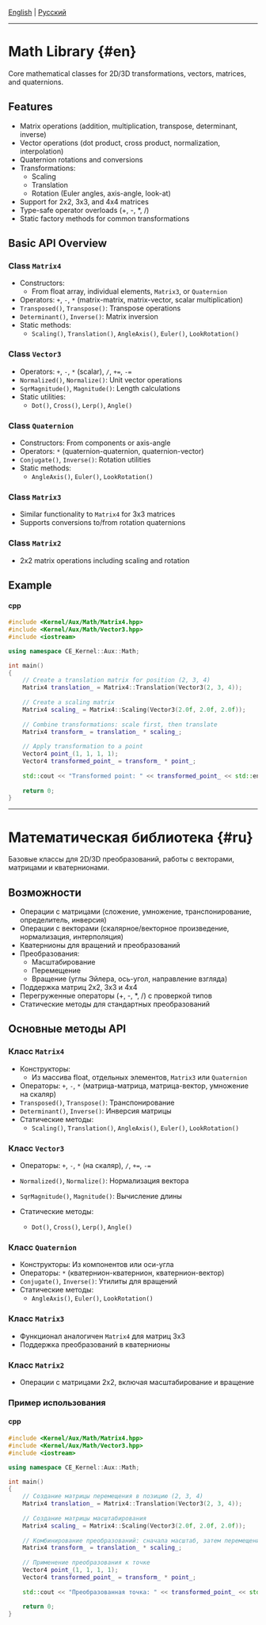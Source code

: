 [English](#en) | [Русский](#ru)

---
# Math Library {#en}

Core mathematical classes for 2D/3D transformations, vectors, matrices, and quaternions.

## Features 
- Matrix operations (addition, multiplication, transpose, determinant, inverse)
- Vector operations (dot product, cross product, normalization, interpolation)
- Quaternion rotations and conversions
- Transformations: 
    - Scaling 
    - Translation 
    - Rotation (Euler angles, axis-angle, look-at)
- Support for 2x2, 3x3, and 4x4 matrices
- Type-safe operator overloads (+, -, *, /)
- Static factory methods for common transformations

## Basic API Overview
### Class `Matrix4`
- Constructors: 
  - From float array, individual elements, `Matrix3`, or `Quaternion`
- Operators: `+`, `-`, `*` (matrix-matrix, matrix-vector, scalar multiplication)
- `Transposed()`, `Transpose()`: Transpose operations
- `Determinant()`, `Inverse()`: Matrix inversion
- Static methods: 
  - `Scaling()`, `Translation()`, `AngleAxis()`, `Euler()`, `LookRotation()`

### Class `Vector3`
- Operators: `+`, `-`, `*` (scalar), `/`, `+=`, `-=`
- `Normalized()`, `Normalize()`: Unit vector operations
- `SqrMagnitude()`, `Magnitude()`: Length calculations
- Static utilities: 
  - `Dot()`, `Cross()`, `Lerp()`, `Angle()`

### Class `Quaternion`
- Constructors: From components or axis-angle
- Operators: `*` (quaternion-quaternion, quaternion-vector)
- `Conjugate()`, `Inverse()`: Rotation utilities
- Static methods: 
  - `AngleAxis()`, `Euler()`, `LookRotation()`

### Class `Matrix3`
- Similar functionality to `Matrix4` for 3x3 matrices
- Supports conversions to/from rotation quaternions

### Class `Matrix2`
- 2x2 matrix operations including scaling and rotation

## Example
#### cpp
```cpp
#include <Kernel/Aux/Math/Matrix4.hpp>
#include <Kernel/Aux/Math/Vector3.hpp>
#include <iostream>

using namespace CE_Kernel::Aux::Math;

int main() 
{
    // Create a translation matrix for position (2, 3, 4)
    Matrix4 translation_ = Matrix4::Translation(Vector3(2, 3, 4));
    
    // Create a scaling matrix
    Matrix4 scaling_ = Matrix4::Scaling(Vector3(2.0f, 2.0f, 2.0f));
    
    // Combine transformations: scale first, then translate
    Matrix4 transform_ = translation_ * scaling_;
    
    // Apply transformation to a point
    Vector4 point_(1, 1, 1, 1);
    Vector4 transformed_point_ = transform_ * point_;
    
    std::cout << "Transformed point: " << transformed_point_ << std::endl;
    
    return 0;
}
```
---

# Математическая библиотека {#ru}
Базовые классы для 2D/3D преобразований, работы с векторами, матрицами и кватернионами.

## Возможности
- Операции с матрицами (сложение, умножение, транспонирование, определитель, инверсия)
- Операции с векторами (скалярное/векторное произведение, нормализация, интерполяция)
- Кватернионы для вращений и преобразований
- Преобразования:
    - Масштабирование
    - Перемещение
    - Вращение (углы Эйлера, ось-угол, направление взгляда)
- Поддержка матриц 2x2, 3x3 и 4x4
- Перегруженные операторы (+, -, *, /) с проверкой типов
- Статические методы для стандартных преобразований

## Основные методы API
### Класс `Matrix4`
- Конструкторы:
    - Из массива float, отдельных элементов, `Matrix3` или `Quaternion`
- Операторы: `+`, `-`, `*` (матрица-матрица, матрица-вектор, умножение на скаляр)
- `Transposed()`, `Transpose()`: Транспонирование
- `Determinant()`, `Inverse()`: Инверсия матрицы
- Статические методы:
    - `Scaling()`, `Translation()`, `AngleAxis()`, `Euler()`, `LookRotation()`

### Класс `Vector3`
- Операторы: `+`, `-`, `*` (на скаляр), `/`, `+=`, `-=`
- `Normalized()`, `Normalize()`: Нормализация вектора
- `SqrMagnitude()`, `Magnitude()`: Вычисление длины

- Статические методы:
    - `Dot()`, `Cross()`, `Lerp()`, `Angle()`

### Класс `Quaternion`
- Конструкторы: Из компонентов или оси-угла
- Операторы: `*` (кватернион-кватернион, кватернион-вектор)
- `Conjugate()`, `Inverse()`: Утилиты для вращений
- Статические методы:
    - `AngleAxis()`, `Euler()`, `LookRotation()`
    
### Класс `Matrix3`
- Функционал аналогичен `Matrix4` для матриц 3x3
- Поддержка преобразований в кватернионы

### Класс `Matrix2`
- Операции с матрицами 2x2, включая масштабирование и вращение

### Пример использования
#### cpp
```cpp
#include <Kernel/Aux/Math/Matrix4.hpp>
#include <Kernel/Aux/Math/Vector3.hpp>
#include <iostream>

using namespace CE_Kernel::Aux::Math;

int main() 
{
    // Создание матрицы перемещения в позицию (2, 3, 4)
    Matrix4 translation_ = Matrix4::Translation(Vector3(2, 3, 4));
    
    // Создание матрицы масштабирования
    Matrix4 scaling_ = Matrix4::Scaling(Vector3(2.0f, 2.0f, 2.0f));
    
    // Комбинирование преобразований: сначала масштаб, затем перемещение
    Matrix4 transform_ = translation_ * scaling_;
    
    // Применение преобразования к точке
    Vector4 point_(1, 1, 1, 1);
    Vector4 transformed_point_ = transform_ * point_;
    
    std::cout << "Преобразованная точка: " << transformed_point_ << std::endl;
    
    return 0;
}
```
